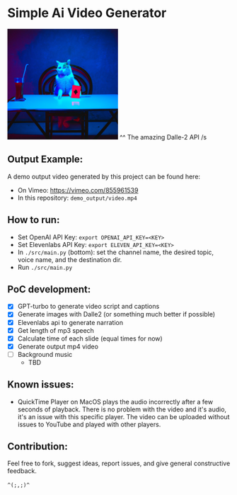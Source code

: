 # Simple Ai Video Generator
<img src="cat_playing_cards_dalle_test.jpg" width="250px">
^^ The amazing Dalle-2 API /s

## Output Example:
A demo output video generated by this project can be found here:
- On Vimeo: https://vimeo.com/855961539
- In this repository: `demo_output/video.mp4`

## How to run:
- Set OpenAI API Key: `export OPENAI_API_KEY=<KEY>`
- Set Elevenlabs API Key: `export ELEVEN_API_KEY=<KEY>`
- In `./src/main.py` (bottom): set the channel name, the desired topic, voice name, and the destination dir.
- Run `./src/main.py`

## PoC development:
- [x] GPT-turbo to generate video script and captions
- [x] Generate images with Dalle2 (or something much better if possible)
- [x] Elevenlabs api to generate narration
- [x] Get length of mp3 speech
- [x] Calculate time of each slide (equal times for now)
- [x] Generate output mp4 video
- [ ] Background music
    - TBD

## Known issues:
- QuickTime Player on MacOS plays the audio incorrectly after a few seconds of playback. There is no problem with the video and it's audio, it's an issue with this specific player. The video can be uploaded without issues to YouTube and played with other players.

## Contribution:
Feel free to fork, suggest ideas, report issues, and give general constructive feedback.

`^(;,;)^`